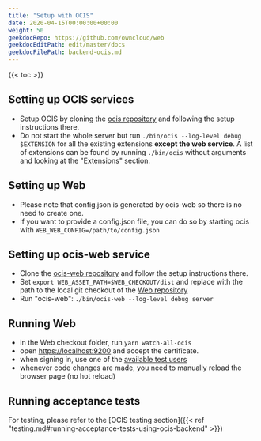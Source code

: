 ```yaml
---
title: "Setup with OCIS"
date: 2020-04-15T00:00:00+00:00
weight: 50
geekdocRepo: https://github.com/owncloud/web
geekdocEditPath: edit/master/docs
geekdocFilePath: backend-ocis.md
---
```


{{< toc >}}

## Setting up OCIS services

- Setup OCIS by cloning the [ocis repository](https://github.com/owncloud/ocis) and following the setup instructions there.
- Do not start the whole server but run `./bin/ocis --log-level debug $EXTENSION` for all the existing extensions **except the web service**. A list of extensions can be found by running `./bin/ocis` without arguments and looking at the "Extensions" section.

## Setting up Web

- Please note that config.json is generated by ocis-web so there is no need to create one.
- If you want to provide a config.json file, you can do so by starting ocis with `WEB_WEB_CONFIG=/path/to/config.json`

## Setting up ocis-web service

- Clone the [ocis-web repository](https://github.com/owncloud/ocis-web) and follow the setup instructions there.
- Set `export WEB_ASSET_PATH=$WEB_CHECKOUT/dist` and replace with the path to the local git checkout of the [Web repository](https://github.com/owncloud/web)
- Run "ocis-web": `./bin/ocis-web --log-level debug server`

## Running Web

- in the Web checkout folder, run `yarn watch-all-ocis`
- open [https://localhost:9200](https://localhost:9200) and accept the certificate.
- when signing in, use one of the [available test users](https://github.com/owncloud/ocis#quickstart)
- whenever code changes are made, you need to manually reload the browser page (no hot reload)

## Running acceptance tests

For testing, please refer to the [OCIS testing section]({{< ref "testing.md#running-acceptance-tests-using-ocis-backend" >}})

